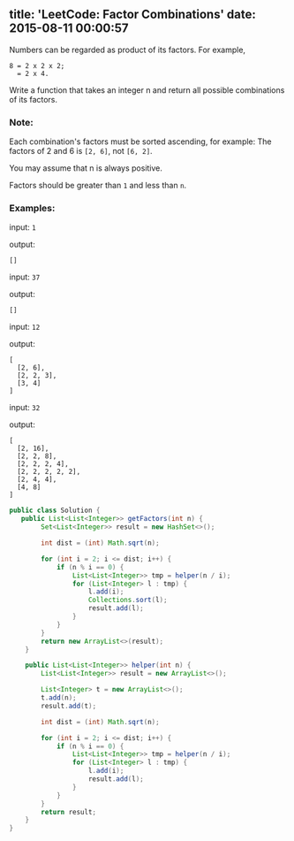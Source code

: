 title: 'LeetCode: Factor Combinations'
date: 2015-08-11 00:00:57
---
Numbers can be regarded as product of its factors. For example,
```
8 = 2 x 2 x 2;
  = 2 x 4.
```
Write a function that takes an integer n and return all possible combinations of its factors.

### Note: 
Each combination's factors must be sorted ascending, for example: The factors of 2 and 6 is `[2, 6]`, not `[6, 2]`.

You may assume that n is always positive.

Factors should be greater than `1` and less than `n`.

### Examples: 
input: `1`   

output: 
```
[]
```
input: `37`   

output: 
```
[]
```
input: `12`   

output:
```
[
  [2, 6],
  [2, 2, 3],
  [3, 4]
]
```
input: `32`   

output:
```
[
  [2, 16],
  [2, 2, 8],
  [2, 2, 2, 4],
  [2, 2, 2, 2, 2],
  [2, 4, 4],
  [4, 8]
]
```

```java
public class Solution {
   public List<List<Integer>> getFactors(int n) {
        Set<List<Integer>> result = new HashSet<>();

        int dist = (int) Math.sqrt(n);

        for (int i = 2; i <= dist; i++) {
            if (n % i == 0) {
                List<List<Integer>> tmp = helper(n / i);
                for (List<Integer> l : tmp) {
                    l.add(i);
                    Collections.sort(l);
                    result.add(l);
                }
            }
        }
        return new ArrayList<>(result);
    }

    public List<List<Integer>> helper(int n) {
        List<List<Integer>> result = new ArrayList<>();

        List<Integer> t = new ArrayList<>();
        t.add(n);
        result.add(t);

        int dist = (int) Math.sqrt(n);

        for (int i = 2; i <= dist; i++) {
            if (n % i == 0) {
                List<List<Integer>> tmp = helper(n / i);
                for (List<Integer> l : tmp) {
                    l.add(i);
                    result.add(l);
                }
            }
        }
        return result;
    }
}
```